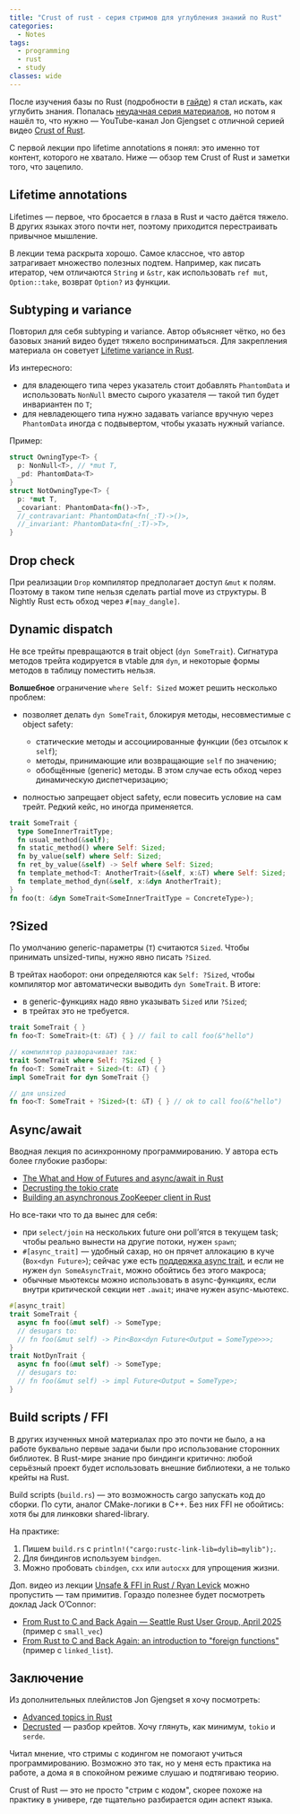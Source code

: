 ```yaml
---
title: "Crust of rust - серия стримов для углубления знаний по Rust"
categories:
  - Notes
tags:
  - programming
  - rust
  - study
classes: wide
---
```


После изучения базы по Rust (подробности в [гайде](/article/study-rust-2025/)) я стал искать, как углубить знания. Попалась [неудачная серия материалов](notes/study-rust-2025-p2/), но потом я нашёл то, что нужно — YouTube-канал Jon Gjengset с отличной серией видео [Crust of Rust](https://www.youtube.com/playlist?list=PLqbS7AVVErFiWDOAVrPt7aYmnuuOLYvOa).  

С первой лекции про lifetime annotations я понял: это именно тот контент, которого не хватало. Ниже — обзор тем Crust of Rust и заметки того, что зацепило.

## Lifetime annotations

Lifetimes — первое, что бросается в глаза в Rust и часто даётся тяжело. В других языках этого почти нет, поэтому приходится перестраивать привычное мышление.  

В лекции тема раскрыта хорошо. Самое классное, что автор затрагивает множество полезных подтем. Например, как писать итератор, чем отличаются `String` и `&str`, как использовать `ref mut`, `Option::take`, возврат `Option?` из функции.

## Subtyping и variance

Повторил для себя subtyping и variance. Автор объясняет чётко, но без базовых знаний видео будет тяжело восприниматься. Для закрепления материала он советует [Lifetime variance in Rust](https://lifetime-variance.sunshowers.io/index.html).

Из интересного:

* для владеющего типа через указатель стоит добавлять `PhantomData` и использовать `NonNull` вместо сырого указателя — такой тип будет инвариантен по `T`;
* для невладеющего типа нужно задавать variance вручную через `PhantomData` иногда с подвывертом, чтобы указать нужный variance.

Пример:

```rust
struct OwningType<T> {
  p: NonNull<T>, // *mut T,
  _pd: PhantomData<T>
}
struct NotOwningType<T> {
  p: *mut T,
  _covariant: PhantomData<fn()->T>,
  //_contravariant: PhantomData<fn(_:T)->()>,
  //_invariant: PhantomData<fn(_:T)->T>,
}
```

## Drop check

При реализации `Drop` компилятор предполагает доступ `&mut` к полям. Поэтому в таком типе нельзя сделать partial move из структуры. В Nightly Rust есть обход через `#[may_dangle]`.

## Dynamic dispatch

Не все трейты превращаются в trait object (`dyn SomeTrait`). Сигнатура методов трейта кодируется в vtable для `dyn`, и некоторые формы методов в таблицу поместить нельзя.

**Волшебное** ограничение  `where Self: Sized` может решить несколько проблем:

* позволяет делать `dyn SomeTrait`, блокируя методы, несовместимые с object safety:

  * статические методы и ассоциированные функции (без отсылок к `self`);
  * методы, принимающие или возвращающие `self` по значению;
  * обобщённые (generic) методы. В этом случае есть обход через динамическую диспетчеризацию;
* полностью запрещает object safety, если повесить условие на сам трейт. Редкий кейс, но иногда применяется.

```rust
trait SomeTrait {
  type SomeInnerTraitType;
  fn usual_method(&self);
  fn static_method() where Self: Sized;
  fn by_value(self) where Self: Sized;
  fn ret_by_value(&self) -> Self where Self: Sized;
  fn template_method<T: AnotherTrait>(&self, x:&T) where Self: Sized;
  fn template_method_dyn(&self, x:&dyn AnotherTrait);
}
fn foo(t: &dyn SomeTrait<SomeInnerTraitType = ConcreteType>);
```

## ?Sized

По умолчанию generic-параметры (`T`) считаются `Sized`. Чтобы принимать unsized-типы, нужно явно писать `?Sized`.  

В трейтах наоборот: они определяются как `Self: ?Sized`, чтобы компилятор мог автоматически выводить `dyn SomeTrait`.
В итоге:

* в generic-функциях надо явно указывать `Sized` или `?Sized`;
* в трейтах это не требуется.

```rust
trait SomeTrait { }
fn foo<T: SomeTrait>(t: &T) { } // fail to call foo(&"hello")

// компилятор разворачивает так:
trait SomeTrait where Self: ?Sized { }
fn foo<T: SomeTrait + Sized>(t: &T) { }
impl SomeTrait for dyn SomeTrait {}

// для unsized
fn foo<T: SomeTrait + ?Sized>(t: &T) { } // ok to call foo(&"hello")
```

## Async/await

Вводная лекция по асинхронному программированию. У автора есть более глубокие разборы:

* [The What and How of Futures and async/await in Rust](https://www.youtube.com/watch?v=9_3krAQtD2k&list=PLqbS7AVVErFgMPqz5irpWbBInR6hxDbYi&index=2)
* [Decrusting the tokio crate](https://www.youtube.com/watch?v=o2ob8zkeq2s&list=PLqbS7AVVErFirH9armw8yXlE6dacF-A6z&index=5)
* [Building an asynchronous ZooKeeper client in Rust](https://www.youtube.com/watch?v=mMuk8Rn9HBg)

Но все-таки что то да вынес для себя:

* при `select/join` на нескольких future они poll’ятся в текущем task; чтобы реально вынести на другие потоки, нужен `spawn`;
* `#[async_trait]` — удобный сахар, но он прячет аллокацию в куче (`Box<dyn Future>`); сейчас уже есть [поддержка async trait](https://blog.rust-lang.org/2023/12/21/async-fn-rpit-in-traits/), и если не нужен `dyn SomeAsyncTrait`, можно обойтись без этого макроса;
* обычные мьютексы можно использовать в async-функциях, если внутри критической секции нет `.await`; иначе нужен async-мьютекс.

```rust
#[async_trait]
trait SomeTrait {
  async fn foo(&mut self) -> SomeType;
  // desugars to:
  // fn foo(&mut self) -> Pin<Box<dyn Future<Output = SomeType>>>;
}
trait NotDynTrait {
  async fn foo(&mut self) -> SomeType;
  // desugars to:
  // fn foo(&mut self) -> impl Future<Output = SomeType>;
}
```

## Build scripts / FFI

В других изученных мной материалах про это почти не было, а на работе буквально первые задачи были про использование сторонних библиотек. В Rust-мире знание про биндинги критично: любой серьёзный проект будет использовать внешние библиотеки, а не только крейты на Rust.

Build scripts (`build.rs`) — это возможность cargo запускать код до сборки. По сути, аналог CMake-логики в C++. Без них FFI не обойтись: хотя бы для линковки shared-library.

На практике:

1. Пишем `build.rs` с `println!("cargo:rustc-link-lib=dylib=mylib");`.
2. Для биндингов используем `bindgen`.
3. Можно пробовать `cbindgen`, `cxx` или `autocxx` для упрощения жизни.

Доп. видео из лекции [Unsafe & FFI in Rust / Ryan Levick](https://www.youtube.com/watch?v=LFFbTeU25pE) можно пропустить — там примитив. Гораздо полезнее будет посмотреть доклад Jack O’Connor:

* [From Rust to C and Back Again — Seattle Rust User Group, April 2025](https://www.youtube.com/watch?v=B4yNqR0WgYQ) (пример с `small_vec`)
* [From Rust to C and Back Again: an introduction to "foreign functions"](https://www.youtube.com/watch?v=LLAUzghhNHg) (пример с `linked_list`).

## Заключение

Из дополнительных плейлистов Jon Gjengset я хочу посмотреть:

* [Advanced topics in Rust](https://www.youtube.com/playlist?list=PLqbS7AVVErFgMPqz5irpWbBInR6hxDbYi)
* [Decrusted](https://www.youtube.com/playlist?list=PLqbS7AVVErFirH9armw8yXlE6dacF-A6z) — разбор крейтов.  Хочу глянуть, как минимум, `tokio` и `serde`.

Читал мнение, что стримы с кодингом не помогают учиться программированию. Возможно это так, но у меня есть практика на работе, а дома я в спокойном режиме слушаю и подтягиваю теорию.  

Crust of Rust — это не просто "стрим с кодом", скорее похоже на практику в универе, где тщательно разбирается один аспект языка.